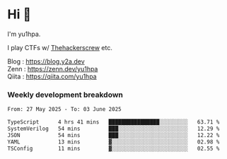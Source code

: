 # Hi 👋

I'm yu1hpa.

I play CTFs w/ [Thehackerscrew](https://www.thehackerscrew.team/) etc.

Blog : https://blog.y2a.dev  
Zenn : https://zenn.dev/yu1hpa  
Qiita : https://qiita.com/yu1hpa  

### Weekly development breakdown

<!--START_SECTION:waka-->

```txt
From: 27 May 2025 - To: 03 June 2025

TypeScript      4 hrs 41 mins   ████████████████░░░░░░░░░   63.71 %
SystemVerilog   54 mins         ███░░░░░░░░░░░░░░░░░░░░░░   12.29 %
JSON            54 mins         ███░░░░░░░░░░░░░░░░░░░░░░   12.22 %
YAML            13 mins         ▓░░░░░░░░░░░░░░░░░░░░░░░░   02.98 %
TSConfig        11 mins         ▓░░░░░░░░░░░░░░░░░░░░░░░░   02.55 %
```

<!--END_SECTION:waka-->

